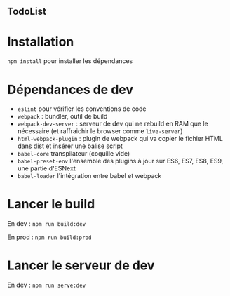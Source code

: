 TodoList
--------

# Installation

`npm install` pour installer les dépendances

# Dépendances de dev

* `eslint` pour vérifier les conventions de code
* `webpack` : bundler, outil de build
* `webpack-dev-server` : serveur de dev qui ne rebuild en RAM que le nécessaire (et raffraichir le browser comme `live-server`)
* `html-webpack-plugin` : plugin de webpack qui va copier le fichier HTML dans dist et insérer une balise script
* `babel-core` transpilateur (coquille vide)
* `babel-preset-env` l'ensemble des plugins à jour
sur ES6, ES7, ES8, ES9, une partie d'ESNext
* `babel-loader` l'intégration entre babel et webpack

# Lancer le build

En dev : `npm run build:dev`

En prod : `npm run build:prod`

# Lancer le serveur de dev

En dev : `npm run serve:dev`
